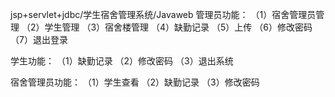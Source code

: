 jsp+servlet+jdbc/学生宿舍管理系统/Javaweb
管理员功能：
	（1）宿舍管理员管理
	（2）学生管理
	（3）宿舍楼管理
	（4）缺勤记录
	（5）上传
	（6）修改密码
	（7）退出登录

学生功能：
	（1）缺勤记录
	（2）修改密码
	（3）退出系统

宿舍管理员功能：
	（1）学生查看
	（2）缺勤记录
	（3）修改密码
